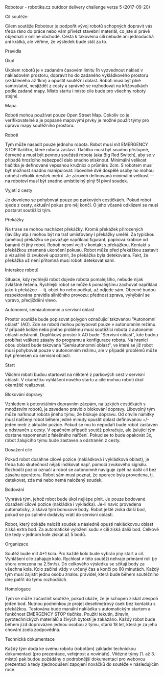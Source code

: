 Robotour - robotika.cz outdoor delivery challenge
verze 5 (2017-09-20)

Cíl soutěže

Cílem soutěže Robotour je podpořit vývoj robotů schopných dopravit vás třeba
ráno do práce nebo vám přivézt stavební materiál, co jste si právě objednali v
online obchodě. Cesta k takovému cíli nebude ani jednoduchá ani krátká, ale
věříme, že výsledek bude stát za to.

Pravidla

Úkol

Úkolem robotů je v zadaném časovém limitu 1h vyzvednout náklad v nákladovém
prostoru, dopravit ho do zadaného vykládkového prostoru (vzdáleného až 1km) a
opustit soutěžní oblast. Roboti musí být plně samostatní, nesjíždět z
cesty a správně se rozhodovat na křižovatkách podle zadané mapy. Místo startu i
místo cíle bude pro všechny roboty stejné.

Mapa

Roboti mohou používat pouze Open Street Map. Cokoliv co je verifikovatelné a je
popsané mapovými prvky je možné použít týmy pro úpravu mapy soutěžního
prostoru.

Roboti

Tým může nasadit pouze jednoho robota. Robot musí mít EMERGENCY STOP tlačítko,
které robota zastaví. Tlačítko musí být snadno přístupné, červené a musí být
pevnou součástí robota (aka Big Red Switch), aby se v případě hrozícího
nebezpečí dalo snadno stisknout.  Minimální velikost tlačítka je definované
vepsanou kružnicí o průměru 2cm. S robotem musí být možnost snadno manipulovat:
libovolné dvě dospělé osoby ho mohou odnést několik desítek metrů. Je zároveň
definovaná minimální velikost — na robotovi musí být snadno umístitelný
plný 5l pivní soudek.

Vyjetí z cesty

Je dovoleno se pohybovat pouze po parkových cestičkách. Pokud robot sjede z
cesty, aktuální pokus pro něj končí. O jeho včasné odklizení se musí postarat
soutěžící tým.  

Překážky 

Na trase se mohou nacházet překážky. Kromě překážek
přirozených (lavičky atp.) mohou být na trať umísťovány i překážky umělé. Za
typickou (umělou) překážku se považuje například figurant, papírová krabice od
banánů či jiný robot. Roboti nesmí vejít v kontakt s překážkou. Kontakt s
překážkou znamená ukončení pokusu. Robot může před překážkou zastavit a
vizuálně či zvukově upozornit, že překážka byla detekována. Fakt, že překážka
už není přítomná musí roboti detekovat sami.

Interakce robotů

Situace, kdy rychlejší robot dojede robota pomalejšího, nebude nijak zvláštně
řešena. Rychlejší robot se může k pomalejšímu zachovat například jako k
překážce — tj. objet ho nebo počkat, až odjede sám. Obecně budou respektována
pravidla silničního provozu: přednost zprava, vyhýbání se vpravo, předjíždění
vlevo.

Autonomní, semiautonomní a servisní oblast

Prostor soutěže bude popisovat polygon označující takzvanou "Autonomní oblast"
(AO). Zde se roboti mohou pohybovat pouze v autonomním režimu. V případě kolize
nebo jiného problému musí soutěžící robota z autonomní oblasti odstranit.
Doplňkový prostor k AO bude "Servisní oblast", kde budou probíhat veškeré
zásahy do programu a konfigurace robota. Na hranici obou oblastí bude takzvaná
"Semiautonomní oblast", ve které se již robot musí pohybovat pouze v autonomním
režimu, ale v případě problémů může být přenesen do servisní oblasti.

Start

Všichni roboti budou startovat na některé z parkových cest v servisní
oblasti. V okamžiku vyhlášení nového startu a cíle mohou roboti úkol okamžitě
realizovat.

Blokování dopravy

Vzhledem k potenciálním dopravním zácpám, na úzkých cestičkách s množstvím
robotů, je zavedeno pravidlo blokování dopravy. Libovolný tým může nařknout
robota jiného týmu, že blokuje dopravu. Od chvíle námitky musí nařčený robot
během jedné minuty opustit oblast definovanou +/- jeden metr z aktuální pozice.
Pokud se mu to nepodaří bude robot zastaven a odstraněn z cesty. V opačném
případě soutěž pokračuje, ale žalující tým dostane napomenutí z falešného
nařčení. Pokud se to bude opakovat 3x, robot žalujícího týmu bude zastaven a
odstraněn z cesty.

Dosažení cíle

Pokud robot dosáhne cílové pozice (nakládková i vykládková oblast),
je třeba tuto skutečnost nějak indikovat
např.  pomocí zvukového signálu. Rozhodčí pozici označí a robot se autonomně
naviguje zpět na další cíl bez zásahu operátora. Robot sám musí poznat, že
operace byla provedena, tj. detekovat, zda má nebo nemá naložený soudek.

Bodování

Vyhrává tým, jehož robot bude úkol nejlépe plnit. Je pouze bodované dosažení
cílové pozice (nakládka i vykládka). Je-li navíc provedena automaticky, získává
tým bonusové body. Robot ještě získá další bod, pokud se po splnění dodávky
vrátí do servisní oblasti.

Robot, který dokáže naložit soudek a následně opustí nakládkovou oblast získá
extra bod. Za automatické vyložení sudu v cíli získá další bod.
Celkově lze tedy v jednom kole získat až 5 bodů.

Organizace

Soutěž bude mít 4+1 kola. Pro každé kolo bude vybrán jiný start a cíl.
Vyhlášení cíle zahajuje kolo. Rychlost v této soutěži nehraje primární roli (je
shora omezena na 2.5m/s). Do celkového výsledku se sčítají body za všechna
kola. Kolo začíná vždy v určený čas a končí po 60 minutách. Každý tým musí
zajistit jednu osobu znalou pravidel, která bude během soutěžního dne patřit do
týmu rozhodčích.

Homologace

Tým se může zúčastnit soutěže, pokud ukáže, že je schopen získat alespoň jeden
bod. Nutnou podmínkou je projet desetimetrový úsek bez kontaktu s překážkou.
Testována bude manální nakládka s automatickým startem a funkčnost EMERGENCY
STOP tlačítka.  Použití tekutin, žíravin, pyrotechnických materiálů a živých
bytostí je zakázáno. Každý robot bude během jízd doprovázen jednou osobou z
týmu, starší 18 let, která je za jeho chování zcela zodpovědná.

Technická dokumentace

Každý tým dodá ke svému robotu (robotům) základní technickou dokumentaci (pro
prezentace, veřejnost a novináře). Vítězné týmy (1. až 3. místo) pak budou
požádány o podrobnější dokumentaci pro webovou prezentaci a tedy zjednodušení
zapojení nováčků do soutěže v následujícím roce.

